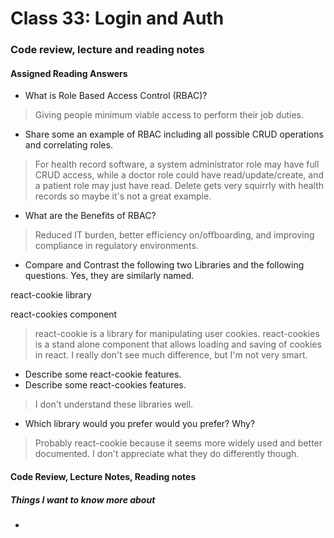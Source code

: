 # Class 33: Login and Auth

### Code review, lecture and reading notes


#### Assigned Reading Answers

- What is Role Based Access Control (RBAC)?

> Giving people minimum viable access to perform their job duties.

- Share some an example of RBAC including all possible CRUD operations and correlating roles.

> For health record software, a system administrator role may have full CRUD access, while a doctor role could have read/update/create, and a patient role may just have read.  Delete gets very squirrly with health records so maybe it's not a great example.

- What are the Benefits of RBAC?

> Reduced IT burden, better efficiency on/offboarding, and improving compliance in regulatory environments.

- Compare and Contrast the following two Libraries and the following questions. Yes, they are similarly named.

react-cookie library

react-cookies component

> react-cookie is a library for manipulating user cookies.  react-cookies is a stand alone component that allows loading and saving of cookies in react.  I really don't see much difference, but I'm not very smart.

- Describe some react-cookie features.
- Describe some react-cookies features.

> I don't understand these libraries well.

- Which library would you prefer would you prefer? Why?

> Probably react-cookie because it seems more widely used and better documented.  I don't appreciate what they do differently though.

#### Code Review, Lecture Notes, Reading notes



##### Things I want to know more about

- 